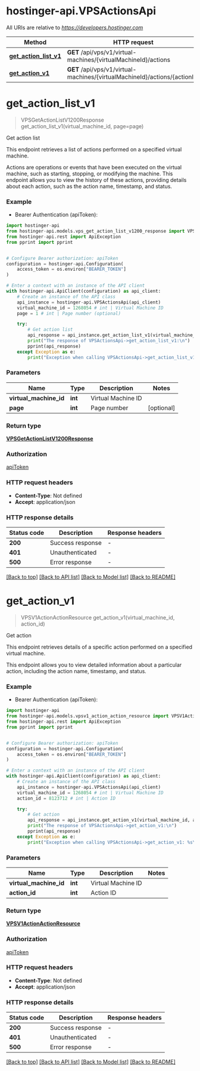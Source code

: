 # hostinger-api.VPSActionsApi

All URIs are relative to *https://developers.hostinger.com*

Method | HTTP request | Description
------------- | ------------- | -------------
[**get_action_list_v1**](VPSActionsApi.md#get_action_list_v1) | **GET** /api/vps/v1/virtual-machines/{virtualMachineId}/actions | Get action list
[**get_action_v1**](VPSActionsApi.md#get_action_v1) | **GET** /api/vps/v1/virtual-machines/{virtualMachineId}/actions/{actionId} | Get action


# **get_action_list_v1**
> VPSGetActionListV1200Response get_action_list_v1(virtual_machine_id, page=page)

Get action list

This endpoint retrieves a list of actions performed on a specified virtual machine.

Actions are operations or events that have been executed on the virtual machine, such as starting, stopping, or modifying 
the machine. This endpoint allows you to view the history of these actions, providing details about each action, 
such as the action name, timestamp, and status.

### Example

* Bearer Authentication (apiToken):

```python
import hostinger-api
from hostinger-api.models.vps_get_action_list_v1200_response import VPSGetActionListV1200Response
from hostinger-api.rest import ApiException
from pprint import pprint


# Configure Bearer authorization: apiToken
configuration = hostinger-api.Configuration(
    access_token = os.environ["BEARER_TOKEN"]
)

# Enter a context with an instance of the API client
with hostinger-api.ApiClient(configuration) as api_client:
    # Create an instance of the API class
    api_instance = hostinger-api.VPSActionsApi(api_client)
    virtual_machine_id = 1268054 # int | Virtual Machine ID
    page = 1 # int | Page number (optional)

    try:
        # Get action list
        api_response = api_instance.get_action_list_v1(virtual_machine_id, page=page)
        print("The response of VPSActionsApi->get_action_list_v1:\n")
        pprint(api_response)
    except Exception as e:
        print("Exception when calling VPSActionsApi->get_action_list_v1: %s\n" % e)
```



### Parameters


Name | Type | Description  | Notes
------------- | ------------- | ------------- | -------------
 **virtual_machine_id** | **int**| Virtual Machine ID | 
 **page** | **int**| Page number | [optional] 

### Return type

[**VPSGetActionListV1200Response**](VPSGetActionListV1200Response.md)

### Authorization

[apiToken](../README.md#apiToken)

### HTTP request headers

 - **Content-Type**: Not defined
 - **Accept**: application/json

### HTTP response details

| Status code | Description | Response headers |
|-------------|-------------|------------------|
**200** | Success response |  -  |
**401** | Unauthenticated |  -  |
**500** | Error response |  -  |

[[Back to top]](#) [[Back to API list]](../README.md#documentation-for-api-endpoints) [[Back to Model list]](../README.md#documentation-for-models) [[Back to README]](../README.md)

# **get_action_v1**
> VPSV1ActionActionResource get_action_v1(virtual_machine_id, action_id)

Get action

This endpoint retrieves details of a specific action performed on a specified virtual machine. 

This endpoint allows you to view detailed information about a particular action, including the action name, timestamp, and status.

### Example

* Bearer Authentication (apiToken):

```python
import hostinger-api
from hostinger-api.models.vpsv1_action_action_resource import VPSV1ActionActionResource
from hostinger-api.rest import ApiException
from pprint import pprint


# Configure Bearer authorization: apiToken
configuration = hostinger-api.Configuration(
    access_token = os.environ["BEARER_TOKEN"]
)

# Enter a context with an instance of the API client
with hostinger-api.ApiClient(configuration) as api_client:
    # Create an instance of the API class
    api_instance = hostinger-api.VPSActionsApi(api_client)
    virtual_machine_id = 1268054 # int | Virtual Machine ID
    action_id = 8123712 # int | Action ID

    try:
        # Get action
        api_response = api_instance.get_action_v1(virtual_machine_id, action_id)
        print("The response of VPSActionsApi->get_action_v1:\n")
        pprint(api_response)
    except Exception as e:
        print("Exception when calling VPSActionsApi->get_action_v1: %s\n" % e)
```



### Parameters


Name | Type | Description  | Notes
------------- | ------------- | ------------- | -------------
 **virtual_machine_id** | **int**| Virtual Machine ID | 
 **action_id** | **int**| Action ID | 

### Return type

[**VPSV1ActionActionResource**](VPSV1ActionActionResource.md)

### Authorization

[apiToken](../README.md#apiToken)

### HTTP request headers

 - **Content-Type**: Not defined
 - **Accept**: application/json

### HTTP response details

| Status code | Description | Response headers |
|-------------|-------------|------------------|
**200** | Success response |  -  |
**401** | Unauthenticated |  -  |
**500** | Error response |  -  |

[[Back to top]](#) [[Back to API list]](../README.md#documentation-for-api-endpoints) [[Back to Model list]](../README.md#documentation-for-models) [[Back to README]](../README.md)

